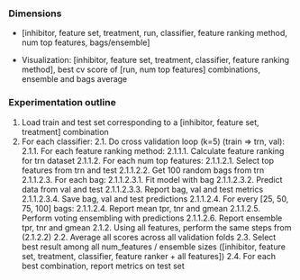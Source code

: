 ### Dimensions

- [inhibitor, feature set, treatment, run, classifier, feature ranking method, num top features, bags/ensemble]

- Visualization: [inhibitor, feature set, treatment, classifier, feature ranking method], best cv score of [run, num top features] combinations, ensemble and bags average

### Experimentation outline

1. Load train and test set corresponding to a [inhibitor, feature set, treatment] combination
2. For each classifier:
    2.1. Do cross validation loop (k=5) (train => trn, val):
        2.1.1. For each feature ranking method:
            2.1.1.1. Calculate feature ranking for trn dataset
            2.1.1.2. For each num top features:
                2.1.1.2.1. Select top features from trn and test
                2.1.1.2.2. Get 100 random bags from trn
                2.1.1.2.3. For each bag:
                    2.1.1.2.3.1. Fit model with bag
                    2.1.1.2.3.2. Predict data from val and test
                    2.1.1.2.3.3. Report bag, val and test metrics
                    2.1.1.2.3.4. Save bag, val and test predictions
                2.1.1.2.4. For every [25, 50, 75, 100] bags:
                    2.1.1.2.4. Report mean tpr, tnr and gmean
                    2.1.1.2.5. Perform voting ensembling with predictions
                    2.1.1.2.6. Report ensemble tpr, tnr and gmean
        2.1.2. Using all features, perform the same steps from (2.1.2.2)
    2.2. Average all scores across all validation folds
    2.3. Select best result among all num_features / ensemble sizes ([inhibitor, feature set, treatment, classifier, feature ranker + all features])
    2.4. For each best combination, report metrics on test set